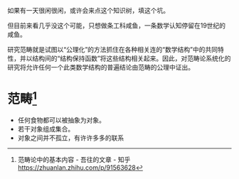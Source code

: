 如果有一天很闲很闲，或许会来点这个知识树，填这个坑。

但目前来看几乎没这个可能，只想做条工科咸鱼，一条数学认知停留在19世纪的咸鱼。







研究范畴就是试图以“公理化”的方法抓住在各种相关连的“数学结构”中的共同特性，并以结构间的“结构保持函数”将这些结构相关起来。因此，对范畴论系统化的研究将允许任何一个此类数学结构的普遍结论由范畴的公理中证出。

# 范畴[^1]

*	任何食物都可以被抽象为对象。
*	若干对象组成集合。
*	对象之间并不孤立，有许许多多的联系









[^1]:范畴论中的基本内容 - 吾往的文章 - 知乎 https://zhuanlan.zhihu.com/p/91563628





